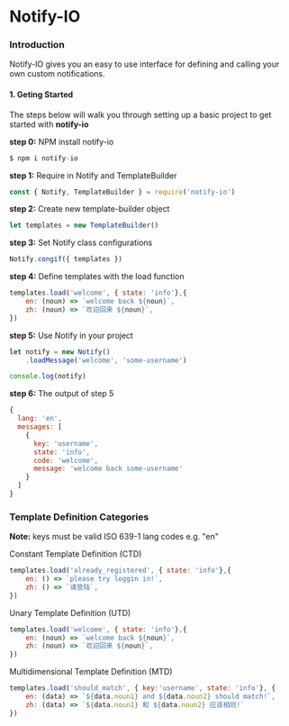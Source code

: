 # Notify-IO

### Introduction
Notify-IO gives you an easy to use interface for defining and calling your own custom notifications.

#### 1. Geting Started
The steps below will walk you through setting up a basic project to get started with **notify-io**

**step 0:** NPM install notify-io
```js 
$ npm i notify-io
```

**step 1:** Require in Notify and TemplateBuilder
```js 
const { Notify, TemplateBuilder } = require('notify-io')
```

**step 2:** Create new template-builder object
```js 
let templates = new TemplateBuilder() 
```

**step 3:** Set Notify class configurations
```js 
Notify.congif({ templates })
```

**step 4:** Define templates with the load function
```js 
templates.load('welcome', { state: 'info'},{
    en: (noun) => `welcome back ${noun}`, 
    zh: (noun) => `欢迎回来 ${noun}`,
})
```

**step 5:** Use Notify in your project
```js
let notify = new Notify()
    .loadMessage('welcome', 'some-username')

console.log(notify)
```

**step 6:** The output of step 5
```js 
{
  lang: 'en',
  messages: [
    {
      key: 'username',
      state: 'info',
      code: 'welcome',
      message: 'welcome back some-username'
    }
  ]
}
```


### Template Definition Categories
**Note:** keys must be valid ISO 639-1 lang codes e.g. "en"

Constant Template Definition (CTD)
```js 
templates.load('already_registered', { state: 'info'},{
    en: () => `please try loggin in!`, 
    zh: () => `请登陆`,
})
```

Unary Template Definition (UTD)
```js 
templates.load('welcome', { state: 'info'},{
    en: (noun) => `welcome back ${noun}`, 
    zh: (noun) => `欢迎回来 ${noun}`,
})
```

Multidimensional Template Definition (MTD)
```js 
templates.load('should_match', { key:'username', state: 'info'}, {
    en: (data) => `${data.noun1} and ${data.noun2} should match!`,
    zh: (data) => `${data.noun1} 和 ${data.noun2} 应该相同!`
})
```